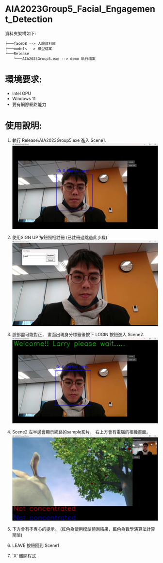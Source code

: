 # AIA2023Group5_Facial_Engagement_Detection

資料夾架構如下:  

```
├───faceDB --> 人臉資料庫
├───models --> 模型檔案
└───Release
    └───AIA2023Group5.exe --> demo 執行檔案
```

# 環境要求:
* Intel GPU
* Windows 11
* 要有網際網路能力

# 使用說明:
1. 執行 Release\AIA2023Group5.exe 進入 Scene1.
![](srcimage/Scene1.png)  

2. 使用SIGN UP 按鈕照相註冊 (已註冊過跳過此步驟).
![](srcimage/Scene1_Signup.png)  

3. 臉部盡可能對正， 畫面出現身分標籤後按下 LOGIN 按鈕進入 Scene2.
![](srcimage/Scene1_Login.png)  
4. Scene2 左半邊會顯示網路的sample影片， 右上方會有電腦的相機畫面。
![](srcimage/Scene2.png)
5. 下方會有不專心的提示。 (紅色為使用模型預測結果，藍色為數學演算法計算閥值)
6. LEAVE 按鈕回到 Scene1
7. 'X' 離開程式

